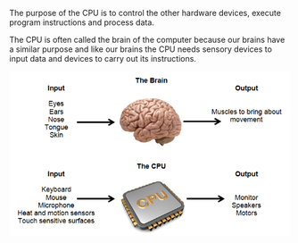 The purpose of the CPU is to control the other hardware devices, execute program instructions and process data.

The CPU is often called the brain of the computer because our brains have a similar purpose and like our brains the CPU needs sensory devices to input data and devices to carry out its instructions.


![](.guides/img/lesson1.png)
